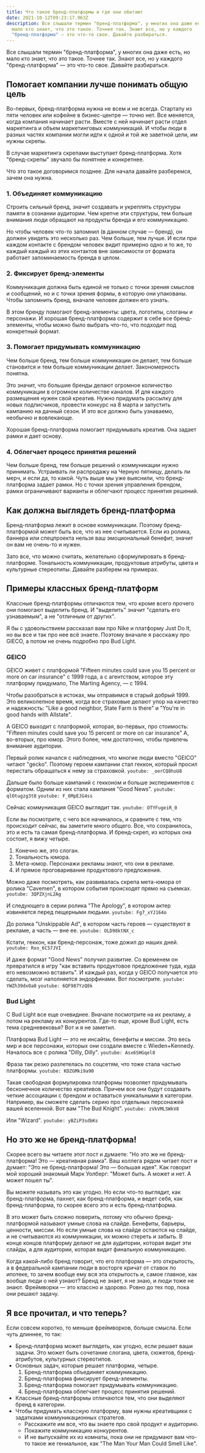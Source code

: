 ```yaml
---
title: Что такое бренд-платформы и где они обитают
date: 2021-10-12T09:23:17.963Z
description: Все слышали термин "бренд-платформа", у многих она даже есть, но
  мало кто знает, что это такое. Точнее так. Знают все, но у каждого
  "бренд-платформа" — это что-то свое. Давайте разбираться.
---
```

Все слышали термин "бренд-платформа", у многих она даже есть, но мало кто знает, что это такое. Точнее так. Знают все, но у каждого "бренд-платформа" — это что-то свое. Давайте разбираться.

## Помогает компании лучше понимать общую цель
Во-первых, бренд-платформа нужна не всем и не всегда. Cтартапу из пяти человек или кофейне в бизнес-центре — точно нет. Все меняется, когда компания начинает расти. Вместе с ней начинает расти отдел маркетинга и объем маркетинговых коммуникаций. И чтобы люди в разных частях компании могли идти к одной и той же заветной цели, им нужны скрепы.

В случае маркетинга скрепами выступает бренд-платформа. Хотя "бренд-скрепы" звучало бы понятнее и конкретнее.

Что это такое договоримся позднее. Для начала давайте разберемся, зачем она нужна.

### 1. Объединяет коммуникацию
Строить сильный бренд, значит создавать и укреплять структуры памяти в сознании аудитории. Чем крепче эти структуры, тем больше внимания люди обращают на продукты бренда и его коммуникацию.

Но чтобы человек что-то запомнил (в данном случае — бренд), он должен увидеть это несколько раз. Чем больше, тем лучше. И если при каждом контакте с брендом человек видит примерно одно и то же, то каждый каждый из этих контактов вне зависимости от формата работает запоминаемость бренда в целом.

### 2. Фиксирует бренд-элементы
Коммуникация должна быть единой не только с точки зрения смыслов и сообщений, но и с точки зрения формы, в которую они упакованы. Чтобы запомнить бренд, вначале человек должен его узнать.

В этом бренду помогают бренд-элементы: цвета, логотипы, слоганы и персонажи. И хорошая бренд-платформа содержит в себе все бренд-элементы, чтобы можно было выбрать что-то, что подходит под конкретный формат.

### 3. Помогает придумывать коммуникацию
Чем больше бренд, тем больше коммуникации он делает, тем больше становится и тем больше коммуникации делает. Закономерность понятна.

Это значит, что большие бренды делают огромное количество коммуникации в огромном количестве каналов. И для каждого размещения нужен свой креатив. Нужно придумать рассылку для новых подписчиков, провести конкурс на 8 марта и запустить кампанию на дачный сезон. И это все должно быть узнаваемо, необычно и вовлекающе.

Хорошая бренд-платформа помогает придумывать креатив. Она задает рамки и дает основу.

### 4. Облегчает процесс принятия решений
Чем больше бренд, тем больше решений о коммуникации нужно принимать. Устраивать ли распродажу на Черную пятницу, делать ли мерч, и если да, то какой. Чуть выше мы уже выяснили, что бренд-платформа задает рамки. Но с точки зрения управления брендом, рамки ограничивают варианты и облегчают процесс принятия решений.

## Как должна выглядеть бренд-платформа
Бренд-платформа лежит в основе коммуникации. Поэтому бренд-платформой может быть все, что из нее считывается. Если из ролика, баннера или спецпроекта нельзя ваш эмоциональный бенефит, значит он вам не очень-то и нужен.

Зато все, что можно считать, желательно сформулировать в бренд-платформе. Тональность коммуникации, продуктовые атрибуты, цвета и культурные стереотипы. Давайте разберем на примерах.

## Примеры классных бренд-платформ
Классные бренд-платформы отличаются тем, что кроме всего прочего они помогают выделить бренд. И "выделить" значит "сделать его узнаваемым", а не "отличным от других".

Я бы с удовольствием рассказал вам про Nike и платформу Just Do It, но вы все и так про нее всё знаете. Поэтому вначале я расскажу про GIECO, а потом не очень подробно про Bud Light.

### GEICO
GEICO живет с платформой "Fifteen minutes could save you 15 percent or more on car insurance" с 1999 года, а с агентством, которое эту платформу придумало, The Marting Agency, — с 1994.

Чтобы разобраться в истоках, мы отправимся в старый добрый 1999. Это великолепное время, когда все страховые делают упор на качество и надежность: "Like a good neighbor, State Farm is there" и "You're in good hands with Allstate".

А GEICO выходит с платформой, которая, во-первых, про стоимость: "Fifteen minutes could save you 15 percent or more on car insurance" А, во-вторых, про юмор. Этого более, чем достаточно, чтобы привлечь внимание аудитории.

Первый ролик начался с наблюдения, что многие люди вместо "GEICO" читают "gecko". Поэтому героем кампании стал геккон, который просил перестать обращаться к нему за страховкой.
`youtube: _oerCQ8hoU8`

Дальше было больше кампаний с гекконом и больше экспериментов с форматом. Одним из них стала кампания "Good News".
`youtube: qlOtugzg3t8`
`youtube: F_6MpEJG4ss`

Сейчас коммуникация GEICO выглядит так.
`youtube: OTYFugeiR_0`

Если вы посмотрите, с чего все начиналось, и сравните с тем, что происходит
сейчас, вы заметите много общего. Все, что сохранилось, это и есть та самая
бренд-платформа. И бренд-скреп, из которых она состоит, я вижу четыре.
1. Конечно же, это слоган.
2. Тональность юмора.
3. Мета-юмор. Персонажи рекламы знают, что они в рекламе.
4. И прямое проговаривание продуктового предложения.

Можно даже посмотреть, как развивалась скрепа мета-юмора от ролика "Cavemen", в котором события происходят прямо на съемках.
`youtube: 3QPZXjnL2Ag`

И следующего в серии ролика "The Apology", в котором актер извиняется
перед пещерными людьми.
`youtube: Fg7_xYJ164o`

До ролика "Unskippable Ad", в котором часть героев — существуют в рекламе,
а часть — вне ее.
`youtube: OLD98ktNX_c`

Кстати, геккон, как бренд-персонаж, тоже дожил до наших дней.
`youtube: Rxo_6C57JVI`

И даже формат "Good News" получил развитие. Со временем он превратился в игру "как вставить продуктовое предложение туда, куда его невозможно вставить". И каждый раз, когда у GEICO получается это сделать, мозг наполняется эндорфинами. Вот посмотрите.
`youtube: YWZh39dxOa0`
`youtube: 6QF987YzQ8k`

### Bud Light
С Bud Light все еще очевиднее. Вначале посмотрите на их рекламу, а потом на рекламу их конкурентов. Где-то еще, кроме Bud Light, есть тема средневековья? Вот и я не заметил.

Платформа Bud Light — это не инсайты, бенефиты и миссии. Это весь мир и все персонажи, которых они создали вместе с Wieden+Kennedy. Началось все с ролика "Dilly, Dilly".
`youtube: Asx6SHGqel8`

Фраза так резко разлетелась по соцсетям, что тоже стала частью платформы.
`youtube: KDZGMki9a90`

Такая свободная формулировка платформы позволяет придумывать бесконечное количество креативов. Причем все они будут создавать четкие ассоциации с брендом и оставаться уникальными в категории. Например, вы сможете сделать серию про отдельных персонажей вашей вселенной. Вот вам "The Bud Knight".
`youtube: zVkVMLSWkV8`

Или "Wizard".
`youtube: yBZiP3sdbKs`

## Но это же не бренд-платформа!
Скорее всего вы читаете этот пост и думаете: "Но это же не бренд-платформа! Это — креативная рамка". Ваш коллега рядом читает пост и думает: "Это не бренд-платформа! Это — большая идея". Как говорит мой хороший знакомый Марк Уолберг: "Может быть. А может и нет. А может пошел ты".

Вы можете называть это как угодно. Но если что-то выглядит, как бренд-платформа, пахнет, как бренд-платформа, и ведет себя, как бренд-платформа, то скорее всего это и есть бренд-платформа.

В это может быть сложно поверить, потому что обычно бренд-платформой называют умные слова на слайде. Бенефиты, барьеры, ценности, миссии. Но если умные слова на слайде остаются на слайде, и не считываются из коммуникации, их можно стереть и забыть. В конце концов платформу делают не для аудитории, которая видит эти слайды, а для аудитории, которая видит финальную коммуникацию.

Когда какой-либо бренд говорит, что его платформа — это открытость, а в федеральной кампании люди в восторге кричат от ставок по ипотеке, то зачем вообще ему вся эта открытость и, самое главное, как вообще люди о ней узнают? Бренд не знает, я не знаю, и люди тоже не знают. Фреймворки — это классно и здорово. Ровно до тех пор, пока они решают задачу.

## Я все прочитал, и что теперь?
Если совсем коротко, то меньше фреймворков, больше смысла. Если чуть длиннее, то так:
- Бренд-платформа может выглядеть, как угодно, если решает ваши задачи. Это может быть сочетание слогана, цвета, сюжетов, бренд-атрибутов, культурных стереотипов.
- Основных задач, которые решает платформа, четыре.
	1. Бренд-платформа объединяет коммуникацию.
	2. Бренд-платформа фиксирует бренд-элементы.
	3. Бренд-платформа помогает придумывать коммуникацию.
	4. Бренд-платформа облегчает процесс принятия решений.
- Классные бренд-платформы отличаются тем, что они выделяют бренд в категории.
- Чтобы придумать классную платформу, вам нужны креативщики с задатками коммуникационных стратегов.
	- Расскажите им все, что вы знаете про свой продукт и аудиторию.
	- Покажите коммуникацию конкурентов.
	- И не выпускайте их из комнаты, пока они не придумают вам что-то такое же гениальное, как "The Man Your Man Could Smell Like".